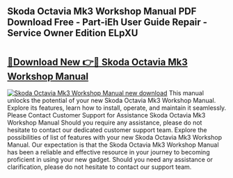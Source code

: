 ## Skoda Octavia Mk3 Workshop Manual PDF Download Free - Part-iEh User Guide Repair - Service Owner Edition ELpXU

# <h2><a href="http://bc98546.oget.top/?id=Skoda+Octavia+Mk3+Workshop+Manual">🔗Download New 👉🔴 Skoda Octavia Mk3 Workshop Manual</a></h2>

[![Skoda Octavia Mk3 Workshop Manual new download](https://i.imgur.com/5g1atiW.png)](http://bc98546.oget.top/?id=Skoda+Octavia+Mk3+Workshop+Manual)
This manual unlocks the potential of your new Skoda Octavia Mk3 Workshop Manual. Explore its features, learn how to install, operate, and maintain it seamlessly. Please Contact Customer Support for Assistance Skoda Octavia Mk3 Workshop Manual Should you require any assistance, please do not hesitate to contact our dedicated customer support team. Explore the possibilities of list of features with your new Skoda Octavia Mk3 Workshop Manual. Our expectation is that the Skoda Octavia Mk3 Workshop Manual has been a reliable and effective resource in your journey to becoming proficient in using your new gadget. Should you need any assistance or clarification, please do not hesitate to contact our support team.
